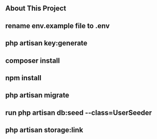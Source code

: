 
## About This Project

## rename env.example file to .env
## php artisan key:generate
## composer install
## npm install
## php artisan migrate
## run php artisan db:seed --class=UserSeeder
## php artisan storage:link
